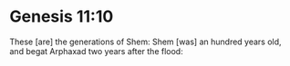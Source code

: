 # Genesis 11:10

These [are] the generations of Shem: Shem [was] an hundred years old, and begat Arphaxad two years after the flood: